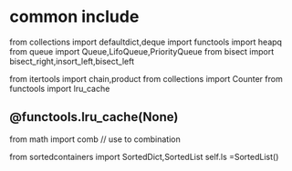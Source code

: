 # common include
from collections import defaultdict,deque
import functools
import heapq
from queue import Queue,LifoQueue,PriorityQueue
from bisect import bisect_right,insort_left,bisect_left

from itertools import chain,product
from collections import Counter
from functools import lru_cache
##  @functools.lru_cache(None) 

from math import comb // use to combination

from sortedcontainers import SortedDict,SortedList
self.ls =SortedList()